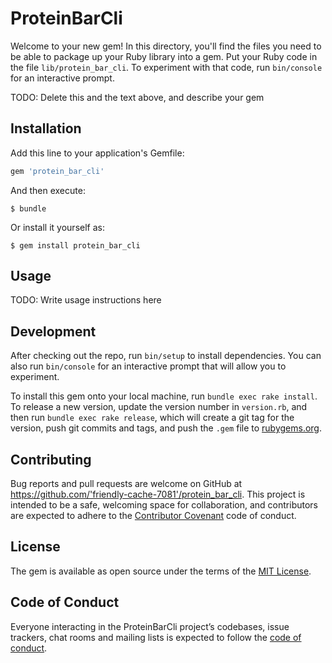 # ProteinBarCli

Welcome to your new gem! In this directory, you'll find the files you need to be able to package up your Ruby library into a gem. Put your Ruby code in the file `lib/protein_bar_cli`. To experiment with that code, run `bin/console` for an interactive prompt.

TODO: Delete this and the text above, and describe your gem

## Installation

Add this line to your application's Gemfile:

```ruby
gem 'protein_bar_cli'
```

And then execute:

    $ bundle

Or install it yourself as:

    $ gem install protein_bar_cli

## Usage

TODO: Write usage instructions here

## Development

After checking out the repo, run `bin/setup` to install dependencies. You can also run `bin/console` for an interactive prompt that will allow you to experiment.

To install this gem onto your local machine, run `bundle exec rake install`. To release a new version, update the version number in `version.rb`, and then run `bundle exec rake release`, which will create a git tag for the version, push git commits and tags, and push the `.gem` file to [rubygems.org](https://rubygems.org).

## Contributing

Bug reports and pull requests are welcome on GitHub at https://github.com/'friendly-cache-7081'/protein_bar_cli. This project is intended to be a safe, welcoming space for collaboration, and contributors are expected to adhere to the [Contributor Covenant](http://contributor-covenant.org) code of conduct.

## License

The gem is available as open source under the terms of the [MIT License](https://opensource.org/licenses/MIT).

## Code of Conduct

Everyone interacting in the ProteinBarCli project’s codebases, issue trackers, chat rooms and mailing lists is expected to follow the [code of conduct](https://github.com/'friendly-cache-7081'/protein_bar_cli/blob/master/CODE_OF_CONDUCT.md).
